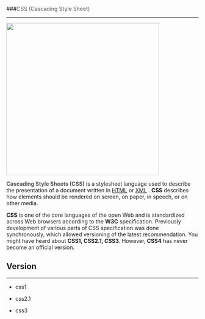 ###<span style="color:#545454">CSS (Cascading Style Sheet)</span>

------------------------------------------------

<img src="https://cdn.lynda.com/course/504266/504266-637286198611299105-16x9.jpg" width="400" height="" valign="middle">

<span style="color:#545454">**Cascading Style Sheets (CSS)**</span> is a stylesheet language used to describe the presentation of a document written in [HTML]() or [XML]() . **CSS** describes how elements should be rendered on screen, on paper, in speech, or on other media.



**CSS** is one of the core languages of the open Web and is standardized across Web browsers according to the **W3C** specification. Previously development of various parts of CSS specification was done synchronously, which allowed versioning of the latest recommendation. You might have heard about **CSS1, CSS2.1, CSS3**. However, **CSS4** has never become an official version.

## Version
----------
* css1
* css2.1
* css3